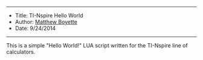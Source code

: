 *******************************************************************

* Title:  TI-Nspire Hello World
* Author: [Matthew Boyette](mailto:Dyndrilliac@gmail.com)
* Date:   9/24/2014

*******************************************************************

This is a simple "Hello World!" LUA script written for the TI-Nspire line of calculators.